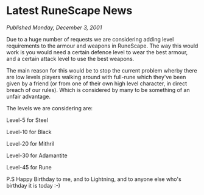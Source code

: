 # Latest RuneScape News
*Published Monday, December 3, 2001*

Due to a huge number of requests we are considering adding level requirements to the armour and weapons in RuneScape. The way this would work is you would need a certain defence level to wear the best armour, and a certain attack level to use the best weapons.

The main reason for this would be to stop the current problem wherby there are low levels players walking around with full-rune which they've been given by a friend (or from one of their own high level character, in direct breach of our rules). Which is considered by many to be something of an unfair advantage.

The levels we are considering are:

Level-5 for Steel

Level-10 for Black

Level-20 for Mithril

Level-30 for Adamantite

Level-45 for Rune

P.S Happy Birthday to me, and to Lightning, and to anyone else who's birthday it is today :-)
